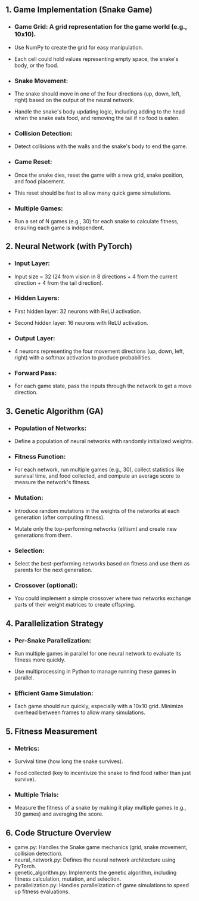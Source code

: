 ## 1. Game Implementation (Snake Game)

- ### Game Grid: A grid representation for the game world (e.g., 10x10).

- Use NumPy to create the grid for easy manipulation.
- Each cell could hold values representing empty space, the snake's body, or the food.

- ### Snake Movement:

- The snake should move in one of the four directions (up, down, left, right) based on the output of the neural network.
- Handle the snake's body updating logic, including adding to the head when the snake eats food, and removing the tail if no food is eaten.
- ### Collision Detection:

- Detect collisions with the walls and the snake's body to end the game.

- ### Game Reset:

- Once the snake dies, reset the game with a new grid, snake position, and food placement.
- This reset should be fast to allow many quick game simulations.

- ### Multiple Games:

- Run a set of N games (e.g., 30) for each snake to calculate fitness, ensuring each game is independent.

## 2. Neural Network (with PyTorch)

- ### Input Layer:

- Input size = 32 (24 from vision in 8 directions + 4 from the current direction + 4 from the tail direction).

- ### Hidden Layers:

- First hidden layer: 32 neurons with ReLU activation.
- Second hidden layer: 16 neurons with ReLU activation.

- ### Output Layer:

- 4 neurons representing the four movement directions (up, down, left, right) with a softmax activation to produce probabilities.

- ### Forward Pass:

- For each game state, pass the inputs through the network to get a move direction.


## 3. Genetic Algorithm (GA)

- ### Population of Networks:

- Define a population of neural networks with randomly initialized weights.

- ### Fitness Function:

- For each network, run multiple games (e.g., 30), collect statistics like survival time, and food collected, and compute an average score to measure the network's fitness.

- ### Mutation:

- Introduce random mutations in the weights of the networks at each generation (after computing fitness).
- Mutate only the top-performing networks (elitism) and create new generations from them.

- ### Selection:

- Select the best-performing networks based on fitness and use them as parents for the next generation.

- ### Crossover (optional):

- You could implement a simple crossover where two networks exchange parts of their weight matrices to create offspring.

## 4. Parallelization Strategy

- ### Per-Snake Parallelization:

- Run multiple games in parallel for one neural network to evaluate its fitness more quickly.
- Use multiprocessing in Python to manage running these games in parallel.

- ### Efficient Game Simulation:

- Each game should run quickly, especially with a 10x10 grid. Minimize overhead between frames to allow many simulations.

## 5. Fitness Measurement

- ### Metrics:
- Survival time (how long the snake survives).
- Food collected (key to incentivize the snake to find food rather than just survive).

- ### Multiple Trials:
- Measure the fitness of a snake by making it play multiple games (e.g., 30 games) and averaging the score.

## 6. Code Structure Overview
- game.py: Handles the Snake game mechanics (grid, snake movement, collision detection).
- neural_network.py: Defines the neural network architecture using PyTorch.
- genetic_algorithm.py: Implements the genetic algorithm, including fitness calculation, mutation, and selection.
- parallelization.py: Handles parallelization of game simulations to speed up fitness evaluations.
